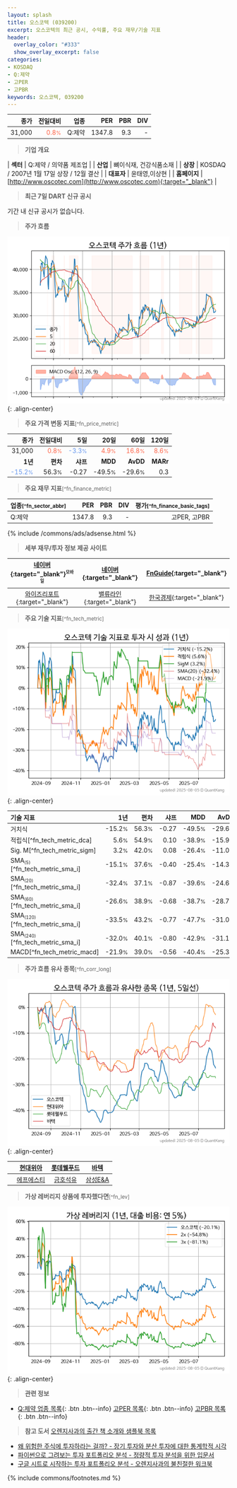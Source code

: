 ```yaml
---
layout: splash
title: 오스코텍 (039200)
excerpt: 오스코텍의 최근 공시, 수익률, 주요 재무/기술 지표
header:
  overlay_color: "#333"
  show_overlay_excerpt: false
categories:
- KOSDAQ
- Q:제약
- 고PER
- 고PBR
keywords: 오스코텍, 039200
---
```


| **종가** | **전일대비** | **업종** | **PER** | **PBR** | **DIV** |
| -------: | -----------: | -------: | ------: | ------: | ------: |
| 31,000 | <span style="color: tomato">0.8<small>%</small></span> | Q:제약 | 1347.8 | 9.3 | - |

<!-- more -->


> **기업 개요**<a id="company"></a>

| <span style="white-space:nowrap;">**섹터**</span> | Q:제약 / 의약품 제조업 |
| <span style="white-space:nowrap;">**산업**</span> | 뼈이식재, 건강식품소재 |
| <span style="white-space:nowrap;">**상장**</span> | KOSDAQ / 2007년 1월 17일 상장 / 12월 결산 |
| <span style="white-space:nowrap;">**대표자**</span> | 윤태영,이상현 |
| <span style="white-space:nowrap;">**홈페이지**</span> | [http://www.oscotec.com](http://www.oscotec.com){:target="_blank"} |


> **최근 7일 DART 신규 공시**<a id="dart"></a>

기간 내 신규 공시가 없습니다.


> **주가 흐름**<a id="price"></a>

![039200](/stock/images/039200.png){: .align-center}


> **주요 가격 변동 지표**<small>[^fn_price_metric]</small>

| **종가** | **전일대비** | **5일** | **20일** | **60일** | **120일** |
| -------: | -----------: | ------: | -------: | -------: | --------: |
| 31,000 | <span style="color: tomato">0.8<small>%</small></span> | <span style="color: cornflowerblue">-3.3<small>%</small></span> | <span style="color: tomato">4.9<small>%</small></span> | <span style="color: tomato">16.8<small>%</small></span> | <span style="color: tomato">8.6<small>%</small></span> |
| **1년** | **편차** | **샤프** | **MDD** | **AvDD** | **MARr** |
| <span style="color: cornflowerblue">-15.2<small>%</small></span> | 56.3<small>%</small> | -0.27 | -49.5<small>%</small> | -29.6<small>%</small> | 0.3 |


> **주요 재무 지표**<small>[^fn_finance_metric]</small>

| **업종**<small>[^fn_sector_abbr]</small> | **PER** | **PBR** | **DIV** | **평가**<small>[^fn_finance_basic_tags]</small> |
| :--------------------------------------- | ------: | ------: | ------: | ----------------------------------------------: |
| Q:제약 | 1347.8 | 9.3 | - | 고PER, 고PBR |



{% include /commons/ads/adsense.html %}

> **세부 재무/투자 정보 제공 사이트**

| [네이버](https://m.stock.naver.com/domestic/stock/039200/finance/summary){:target="_blank"}<sup><small>모바일</small></sup> | [네이버](https://finance.naver.com/item/coinfo.naver?code=039200){:target="_blank"} | [FnGuide](https://comp.fnguide.com/SVO2/ASP/SVD_Invest.asp?gicode=A039200&MenuYn=Y){:target="_blank"} |
| :---: | :---: | :---: |
| [와이즈리포트](https://comp.wisereport.co.kr/company/c1040001.aspx?cmp_cd=039200){:target="_blank"} | [밸류라인](https://www.valueline.co.kr/finance/summary/039200){:target="_blank"} | [한국경제](https://markets.hankyung.com/stock/039200/financial-summary){:target="_blank"} |


> **주요 기술 지표**<small>[^fn_tech_metric]</small>


![039200](/stock/images/039200_tech.png){: .align-center}

| **기술 지표** | **1년** | **편차** | **샤프** | **MDD** | **AvDD** |
| :------------ | ------: | -----------: | -------: | ------: | -------: |
| 거치식 | -15.2<small>%</small> | 56.3<small>%</small> | -0.27 | -49.5<small>%</small> | -29.6<small>%</small> |
| 적립식[^fn_tech_metric_dca] | 5.6<small>%</small> | 54.9<small>%</small> | 0.10 | -38.9<small>%</small> | -15.9<small>%</small> |
| Sig. M[^fn_tech_metric_sigm] | 3.2<small>%</small> | 42.0<small>%</small> | 0.08 | -26.4<small>%</small> | -11.0<small>%</small> |
| SMA<small><sub>(5)</sub></small>[^fn_tech_metric_sma_i] | -15.1<small>%</small> | 37.6<small>%</small> | -0.40 | -25.4<small>%</small> | -14.3<small>%</small> |
| SMA<small><sub>(20)</sub></small>[^fn_tech_metric_sma_i] | -32.4<small>%</small> | 37.1<small>%</small> | -0.87 | -39.6<small>%</small> | -24.6<small>%</small> |
| SMA<small><sub>(60)</sub></small>[^fn_tech_metric_sma_i] | -26.6<small>%</small> | 38.9<small>%</small> | -0.68 | -38.7<small>%</small> | -28.7<small>%</small> |
| SMA<small><sub>(120)</sub></small>[^fn_tech_metric_sma_i] | -33.5<small>%</small> | 43.2<small>%</small> | -0.77 | -47.7<small>%</small> | -31.0<small>%</small> |
| SMA<small><sub>(240)</sub></small>[^fn_tech_metric_sma_i] | -32.0<small>%</small> | 40.1<small>%</small> | -0.80 | -42.9<small>%</small> | -31.1<small>%</small> |
| MACD[^fn_tech_metric_macd] | -21.9<small>%</small> | 39.0<small>%</small> | -0.56 | -40.4<small>%</small> | -25.3<small>%</small> |


> **주가 흐름 유사 종목**<a id="corr"></a><small>[^fn_corr_long]</small>

![039200](/stock/images/039200_corr.png){: .align-center}

|       | [현대위아](/011210/) | [롯데웰푸드](/280360/) | [바텍](/043150/) |
| :---: | :------------------------------------: | :------------------------------------: | :------------------------------------: |
|       | [에프에스티](/036810/) | [금호석유](/011780/) | [삼성E&A](/028050/) |


> **가상 레버리지 상품에 투자했다면**<a id="2x"></a><small>[^fn_lev]</small>

![039200](/stock/images/039200_2x.png){: .align-center}


> **관련 정보**

- [Q:제약 업종 목록](/stats/sector/kosdaq_업종_제약_종목/){: .btn .btn--info} [고PER 목록](/fn/fn_high_per/){: .btn .btn--info} [고PBR 목록](/fn/fn_high_pbr/){: .btn .btn--info}

> **참고 도서** [오렌지사과의 출간 책 소개와 샘플북 목록](https://kongdori.tistory.com/691)

- [왜 위험한 주식에 투자하라는 걸까? - 장기 투자와 분산 투자에 대한 통계학적 시각](https://kongdori.tistory.com/421)
- [파이썬으로 그려보는 투자 포트폴리오 분석  - 정량적 투자 분석을 위한 입문서](https://kongdori.tistory.com/643)
- [구글 시트로 시작하는 투자 포트폴리오 분석 - 오렌지사과의 불친절한 워크북](https://kongdori.tistory.com/449)


{% include commons/footnotes.md %}